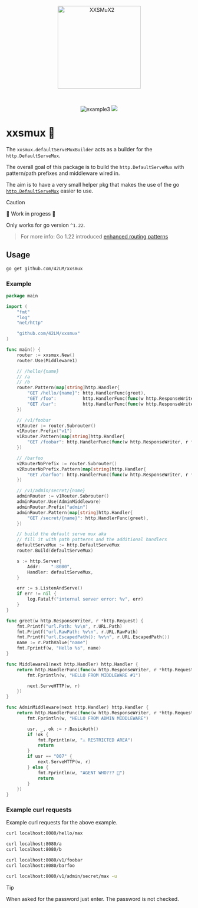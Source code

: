 <p align="center">
  <img width="225" alt="XXSMuX2" src="https://github.com/user-attachments/assets/5b1d6123-55c9-4e3f-81ee-51ffbea3f9d5" />
</p>

<br>

<div align="center">

  ![example3](https://github.com/42LM/xxsmux/actions/workflows/test.yaml/badge.svg)
  [![](https://godoc.org/github.com/42LM/xxsmux?status.svg)](http://godoc.org/github.com/42LM/xxsmux)

</div>

# xxsmux 🤏
The `xxsmux.defaultServeMuxBuilder` acts as a builder for the `http.DefaultServeMux`.

The overall goal of this package is to build the `http.DefaultServeMux` with pattern/path prefixes and middleware wired in.

The aim is to have a very small helper pkg that makes the use of the go [`http.DefaultServeMux`](https://pkg.go.dev/net/http#DefaultServeMux) easier to use.

> [!CAUTION]
> 🚧 Work in progess 🚧
>
> Only works for go version `^1.22`.
> > For more info: Go 1.22 introduced [enhanced routing patterns](https://tip.golang.org/doc/go1.22#enhanced_routing_patterns)

## Usage
```sh
go get github.com/42LM/xxsmux
```

### Example
```go
package main

import (
	"fmt"
	"log"
	"net/http"

	"github.com/42LM/xxsmux"
)

func main() {
	router := xxsmux.New()
	router.Use(Middleware1)

	// /hello/{name}
	// /a
	// /b
	router.Pattern(map[string]http.Handler{
		"GET /hello/{name}": http.HandlerFunc(greet),
		"GET /foo":          http.HandlerFunc(func(w http.ResponseWriter, r *http.Request) { w.Write([]byte("foo")) }),
		"GET /bar":          http.HandlerFunc(func(w http.ResponseWriter, r *http.Request) { w.Write([]byte("bar")) }),
	})

	// /v1/foobar
	v1Router := router.Subrouter()
	v1Router.Prefix("v1")
	v1Router.Pattern(map[string]http.Handler{
		"GET /foobar": http.HandlerFunc(func(w http.ResponseWriter, r *http.Request) { w.Write([]byte("foobar")) }),
	})

	// /barfoo
	v2RouterNoPrefix := router.Subrouter()
	v2RouterNoPrefix.Pattern(map[string]http.Handler{
		"GET /barfoo": http.HandlerFunc(func(w http.ResponseWriter, r *http.Request) { w.Write([]byte("barfoo")) }),
	})

	// /v1/admin/secret/{name}
	adminRouter := v1Router.Subrouter()
	adminRouter.Use(AdminMiddleware)
	adminRouter.Prefix("admin")
	adminRouter.Pattern(map[string]http.Handler{
		"GET /secret/{name}": http.HandlerFunc(greet),
	})

	// build the default serve mux aka
	// fill it with path patterns and the additional handlers
	defaultServeMux := http.DefaultServeMux
	router.Build(defaultServeMux)

	s := http.Server{
		Addr:    ":8080",
		Handler: defaultServeMux,
	}

	err := s.ListenAndServe()
	if err != nil {
		log.Fatalf("internal server error: %v", err)
	}
}

func greet(w http.ResponseWriter, r *http.Request) {
	fmt.Printf("url.Path: %v\n", r.URL.Path)
	fmt.Printf("url.RawPath: %v\n", r.URL.RawPath)
	fmt.Printf("url.EscapedPath(): %v\n", r.URL.EscapedPath())
	name := r.PathValue("name")
	fmt.Fprintf(w, "Hello %s", name)
}

func Middleware1(next http.Handler) http.Handler {
	return http.HandlerFunc(func(w http.ResponseWriter, r *http.Request) {
		fmt.Fprintln(w, "HELLO FROM MIDDLEWARE #1")

		next.ServeHTTP(w, r)
	})
}

func AdminMiddleware(next http.Handler) http.Handler {
	return http.HandlerFunc(func(w http.ResponseWriter, r *http.Request) {
		fmt.Fprintln(w, "HELLO FROM ADMIN MIDDLEWARE")

		usr, _, ok := r.BasicAuth()
		if !ok {
			fmt.Fprintln(w, "⚠️ RESTRICTED AREA")
			return
		}
		if usr == "007" {
			next.ServeHTTP(w, r)
		} else {
			fmt.Fprintln(w, "AGENT WHO??? 🤣")
			return
		}
	})
}
```

### Example curl requests
Example curl requests for the above example.

```sh
curl localhost:8080/hello/max
```
```sh
curl localhost:8080/a
curl localhost:8080/b
```
```sh
curl localhost:8080/v1/foobar
curl localhost:8080/barfoo
```
```sh
curl localhost:8080/v1/admin/secret/max -u
```
> [!TIP]
> When asked for the password just enter. The password is not checked.

